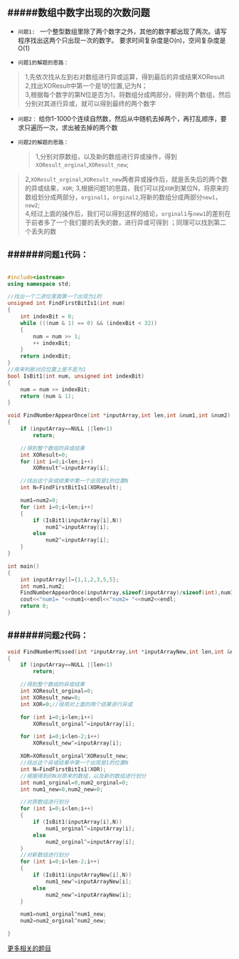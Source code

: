 #####数组中数字出现的次数问题
-----------

- `问题1: ` 一个整型数组里除了两个数字之外，其他的数字都出现了两次。请写程序找出这两个只出现一次的数字。  要求时间复杂度是O(n)，空间复杂度是O(1)  


- `问题1的解题的思路：`    
>  1,先依次找从左到右对数组进行异或运算，得到最后的异或结果XOResult  
>  2,找出XOResult中第一个是1的位置,记为N；  
>  3,根据每个数字的第N位是否为1，将数组分成两部分，得到两个数组，然后分别对其进行异或，就可以得到最终的两个数字  

- `问题2：` 给你1-1000个连续自然数，然后从中随机去掉两个，再打乱顺序，要求只遍历一次，求出被去掉的两个数
- `问题2的解题的思路：`  

  >  1,分别对原数组，以及新的数组进行异或操作，得到 `XOResult_orginal`,`XOResult_new`;  
>  2,`XOResult_orginal`,`XOResult_new`两者异或操作后，就是丢失后的两个数的异或结果，`XOR`;
>  3,根据问题1的思路，我们可以找`XOR`到某位N，将原来的数组划分成两部分，`orginal1`，`orginal2`,将新的数组分成两部分`new1`，`new2`;  
>  4,经过上面的操作后，我们可以得到这样的结论，`orginal1`与`new1`的差别在于前者多了一个我们要的丢失的数，进行异或可得到 ；同理可以找到第二个丢失的数   


######`问题1代码：`  
------------------

```cpp

#include<iostream>
using namespace std;

//找出一个二进位里面第一个出现为1的
unsigned int FindFirstBitIs1(int num)
{
	int indexBit = 0;
	while (((num & 1) == 0) && (indexBit < 32))
	{
		num = num >> 1;
		++ indexBit;
	}
	return indexBit;
}
//用来判断对应位置上是不是为1
bool IsBit1(int num, unsigned int indexBit)
{
	num = num >> indexBit;
	return (num & 1);
}

void FindNumberAppearOnce(int *inputArray,int len,int &num1,int &num2)
{
	if (inputArray==NULL ||len<1)
		return;

	//得到整个数组的异或结果
	int XOResult=0;
	for (int i=0;i<len;i++)
		XOResult^=inputArray[i];

	//找出这个异或结果中第一个出现是1的位置N
	int N=FindFirstBitIs1(XOResult);

	num1=num2=0;
	for (int i=0;i<len;i++)
	{
		if (IsBit1(inputArray[i],N))
			num1^=inputArray[i];
		else
			num2^=inputArray[i];
	}
}

int main()
{
	int inputArray[]={1,1,2,3,5,5};
	int num1,num2;
	FindNumberAppearOnce(inputArray,sizeof(inputArray)/sizeof(int),num1,num2);
	cout<<"num1= "<<num1<<endl<<"num2= "<<num2<<endl;
	return 0;
}
```

######`问题2代码：`
------------------
```cpp
void FindNumberMissed(int *inputArray,int *inputArrayNew,int len,int &num1,int &num2)
{
	if (inputArray==NULL ||len<1)
		return;

	//得到整个数组的异或结果
	int XOResult_orginal=0;
	int XOResult_new=0;
	int XOR=0;//很用对上面的两个结果进行异或

	for (int i=0;i<len;i++)
		XOResult_orginal^=inputArray[i];

	for (int i=0;i<len-2;i++)
		XOResult_new^=inputArray[i];

	XOR=XOResult_orginal^XOResult_new;
	//找出这个异或结果中第一个出现是1的位置N
	int N=FindFirstBitIs1(XOR);
	//根据得到的N对原来的数组，以及新的数组进行划分
	int num1_orginal=0,num2_orginal=0;
	int num1_new=0,num2_new=0;

	//对原数组进行划分
	for (int i=0;i<len;i++)
	{
		if (IsBit1(inputArray[i],N))
			num1_orginal^=inputArray[i];
		else
			num2_orginal^=inputArray[i];
	}
	//对新数组进行划分
	for (int i=0;i<len-2;i++)
	{
		if (IsBit1(inputArrayNew[i],N))
			num1_new^=inputArrayNew[i];
		else
			num2_new^=inputArrayNew[i];
	}

	num1=num1_orginal^num1_new;
	num2=num2_orginal^num2_new;

}
```
[更多相关的题目](http://www.cnblogs.com/youxin/p/3349834.html)
